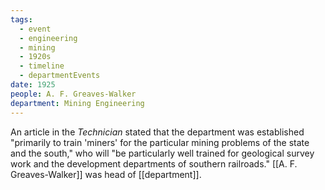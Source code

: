```yaml
---
tags:
  - event
  - engineering
  - mining
  - 1920s
  - timeline
  - departmentEvents
date: 1925
people: A. F. Greaves-Walker
department: Mining Engineering
---
```

<span
	  class='ob-timelines' 
	  data-date='1925'  
	  data-class='orange'> 
</span>

An article in the _Technician_ stated that the department was established "primarily to train 'miners' for the particular mining problems of the state and the south," who will "be particularly well trained for geological survey work and the development departments of southern railroads." [[A. F. Greaves-Walker]] was head of [[department]].
